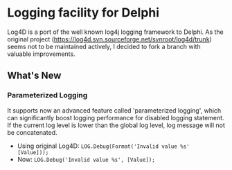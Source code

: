 # Logging facility for Delphi #

Log4D is a port of the well known log4j logging framework to Delphi. As the
original project (https://log4d.svn.sourceforge.net/svnroot/log4d/trunk) seems
not to be maintained actively, I decided to fork a branch with valuable 
improvements.

## What's New ##

### Parameterized Logging ###

It supports now an advanced feature called 'parameterized logging', which can 
significantly boost logging performance for disabled logging statement. If the 
current log level is lower than the global log level, log message will not be 
concatenated.                                                 

 * Using original Log4D: <code>LOG.Debug(Format('Invalid value %s' [Value]));</code>
 * Now: <code>LOG.Debug('Invalid value %s', [Value]);</code>
